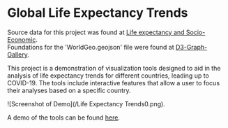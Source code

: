 # Global Life Expectancy Trends
 Source data for this project was found at [Life expectancy and Socio-Economic](https://www.kaggle.com/datasets/mjshri23/life-expectancy-and-socio-economic-world-bank). \
 Foundations for the 'WorldGeo.geojson' file were found at [D3-Graph-Gallery](https://github.com/holtzy/D3-graph-gallery/blob/master/DATA/world.geojson?short_path=84c0615).

 This project is a demonstration of visualization tools designed to aid in the analysis of life expectancy trends for different countries, leading up to COVID-19.
 The tools include interactive features that allow a user to focus their analyses based on a specific country.

 ![Screenshot of Demo](/Life Expectancy Trends0.png).

 A demo of the tools can be found [here](https://my.up.ist.psu.edu/lzf5254/330%20Group%20Project/Final.html).
